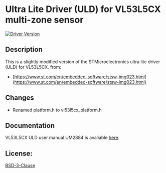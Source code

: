 # Ultra Lite Driver (ULD) for VL53L5CX multi-zone sensor

[![Driver Version](https://img.shields.io/badge/driver_version-2.0.0-blue)](https://www.st.com/en/embedded-software/stsw-img023.html)

## Description
This is a slightly modified version of the STMicroelectronics ultra lite driver (ULD) for VL53L5CX. from:
- [https://www.st.com/en/embedded-software/stsw-img023.html](https://www.st.com/en/embedded-software/stsw-img023.html)

## Changes
- Renamed platform.h to vl53l5cx_platform.h

## Documentation
VL53L5CX ULD user manual UM2884 is avaliable [here](https://www.st.com/resource/en/user_manual/um2884-a-guide-to-using-the-vl53l5cx-multizone-timeofflight-ranging-sensor-with-a-wide-field-of-view-ultra-lite-driver-uld-stmicroelectronics.pdf).


## License:
[BSD-3-Clause](LICENSE.txt)

